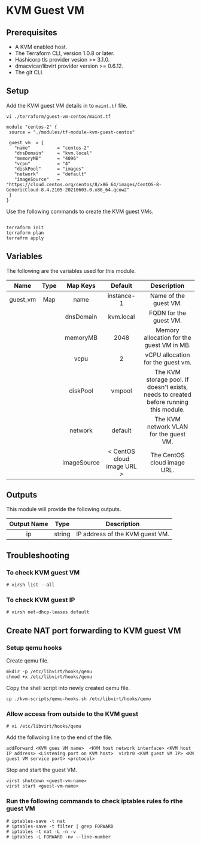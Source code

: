 # KVM Guest VM 

## Prerequisites

- A KVM enabled host.
- The Terraform CLI, version 1.0.8 or later.
- Hashicorp tls provider vesion >= 3.1.0.
- dmacvicar/libvirt provider version >= 0.6.12.
- The git CLI.

## Setup

Add the KVM guest VM details in to `maint.tf` file.

```shell
vi ./terraform/guest-vm-centos/maint.tf

module "centos-2" {
 source = "./modules/tf-module-kvm-guest-centos"

 guest_vm  = {
   "name"          = "centos-2"
   "dnsDomain"     = "kvm.local"
   "memoryMB"      = "4096"
   "vcpu"          = "4"
   "diskPool"      = "images"
   "network"       = "default"
   "imageSource"   = "https://cloud.centos.org/centos/8/x86_64/images/CentOS-8-GenericCloud-8.4.2105-20210603.0.x86_64.qcow2"
 }
}
```

Use the following commands to create the KVM guest VMs.

```shell

terraform init
terraform plan
terrafrm apply
```

## Variables

The following are the variables used for this module.

| Name | Type | Map Keys | Default | Description |
|:-:|:-:|:-:|:-:| :-: |
|guest_vm | Map | name | instance-1 | Name of the guest VM. |
| | | dnsDomain | kvm.local | FQDN for the guest VM. |
| | | memoryMB | 2048 | Memory allocation for the guest VM in MB. |
| | | vcpu | 2 | vCPU allocation for the guest vm. |
| | | diskPool | vmpool | The KVM storage pool. If doesn't exists, needs to created before running this module. |
| | | network | default | The KVM network VLAN for the guest VM. |
| | | imageSource | < CentOS cloud image URL > | The CentOS cloud image URL. |

## Outputs

This module will provide the following outputs.

| Output Name | Type | Description |
|:-:|:-:|:-:|
| ip  | string  | IP address of the KVM guest VM. |

## Troubleshooting

### To check KVM guest VM

```shell
# virsh list --all
```

### To check KVM guest IP

```shell
# virsh net-dhcp-leases default
```

## Create NAT port forwarding to KVM guest VM

### Setup qemu hooks

Create qemu file.

```shell
mkdir -p /etc/libvirt/hooks/qemu
chmod +x /etc/libvirt/hooks/qemu
```

Copy the shell script into newly created qemu file.

```shell
cp ./kvm-scripts/qemu-hooks.sh /etc/libvirt/hooks/qemu
```

### Allow access from outside to the KVM guest

```shell
# vi /etc/libvirt/hooks/qemu
```

Add the follwoing line to the end of the file.

```shell
addForward <KVM gues VM name>  <KVM host network interface> <KVM host IP address> <Listening port on KVM host>  virbr0 <KVM guest VM IP> <KM guest VM service port> <protocol>

```

Stop and start the guest VM.

```shell
virst shutdown <guest-vm-name>
virst start <guest-vm-name>
```

### Run the following commands to check iptables rules fo rthe guest VM

```shell
# iptables-save -t nat
# iptables-save -t filter | grep FORWARD
# iptables -t nat -L -n -v
# iptables -L FORWARD -nv --line-number
```
